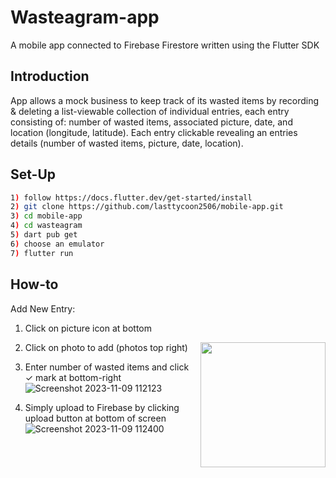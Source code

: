 # Wasteagram-app
A mobile app connected to Firebase Firestore written using the Flutter SDK
## Introduction
App allows a mock business to keep track of its wasted items by recording & deleting a list-viewable collection of individual entries, each entry consisting of: number of wasted items, associated picture, date, and location (longitude, latitude). Each entry clickable revealing an entries details (number of wasted items, picture, date, location). 
## Set-Up
```bash
1) follow https://docs.flutter.dev/get-started/install
2) git clone https://github.com/lasttycoon2506/mobile-app.git
3) cd mobile-app
4) cd wasteagram
5) dart pub get
6) choose an emulator
7) flutter run
```
## How-to
Add New Entry:
1) Click on picture icon at bottom

<img src="C:\Users\werob\Pictures\Screenshots\Screenshot 2023-11-09 111200.png" height="200rm" align="right"> 

2) Click on photo to add (photos top right)


4) Enter number of wasted items and click ✓ mark at bottom-right
![Screenshot 2023-11-09 112123](https://github.com/lasttycoon2506/mobile-app/assets/114425878/b380c8ea-95af-4668-8ffe-7198da3c132e)
5) Simply upload to Firebase by clicking upload button at bottom of screen
![Screenshot 2023-11-09 112400](https://github.com/lasttycoon2506/mobile-app/assets/114425878/e2629c61-acd1-425e-950f-3bac34dbc284)


